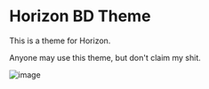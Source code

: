 # Horizon BD Theme
This is a theme for Horizon.

Anyone may use this theme, but don't claim my shit.

![image](https://user-images.githubusercontent.com/79418311/149333012-0404aa6c-4073-444b-996c-9fa2924565ac.png)
